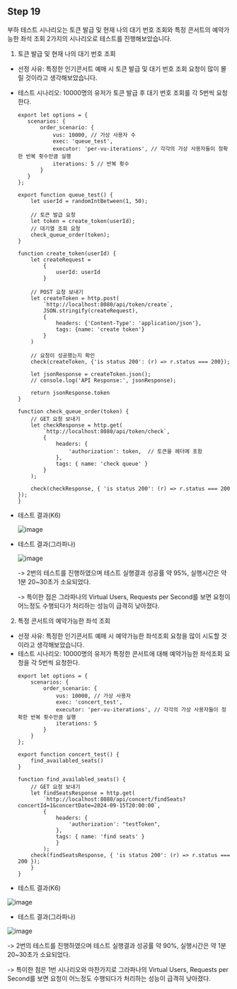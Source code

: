 ## Step 19
부하 테스트 시나리오는 토큰 발급 및 현재 나의 대기 번호 조회와 특정 콘서트의 예약가능한 좌석 조회 2가지의 시나리오로 테스트를 진행해보았습니다.

1. 토큰 발급 및 현재 나의 대기 번호 조회
 - 선정 사유: 특정한 인기콘서트 예매 시 토큰 발급 및 대기 번호 조회 요청이 많이 몰릴 것이라고 생각해보았습니다.
 - 테스트 시나리오: 10000명의 유저가 토큰 발급 후 대기 번호 조회를 각 5번씩 요청한다.
   ```
   export let options = {
      scenarios: {
          order_scenario: {
              vus: 10000, // 가상 사용자 수
              exec: 'queue_test',
              executor: 'per-vu-iterations', // 각각의 가상 사용자들이 정확한 반복 횟수만큼 실행
              iterations: 5 // 반복 횟수
          }
      }
   };

   export function queue_test() {    
       let userId = randomIntBetween(1, 50);
   
       // 토큰 발급 요청
       let token = create_token(userId);
       // 대기열 조회 요청
       check_queue_order(token);
   }
   
   function create_token(userId) {
       let createRequest =
           {
               userId: userId
           }
   
       // POST 요청 보내기
       let createToken = http.post(
           `http://localhost:8080/api/token/create`,
           JSON.stringify(createRequest),
           {   
               headers: {'Content-Type': 'application/json'},
               tags: {name: 'create token'}
           }
       )
   
       // 요청이 성공했는지 확인
       check(createToken, {'is status 200': (r) => r.status === 200});
   
       let jsonResponse = createToken.json();
       // console.log('API Response:', jsonResponse);
   
       return jsonResponse.token
   }
   
   function check_queue_order(token) {
       // GET 요청 보내기
       let checkResponse = http.get(
           `http://localhost:8080/api/token/check`,
           {
               headers: {
                   'authorization': token,  // 토큰을 헤더에 포함
               },
               tags: { name: 'check queue' }
           }
       );
   
       check(checkResponse, { 'is status 200': (r) => r.status === 200 });
   }
   ```
 - 테스트 결과(K6)
  
   ![image](https://github.com/user-attachments/assets/1846f52a-53ae-483a-b070-6d7732042321)

 - 테스트 결과(그라파나)
   
   ![image](https://github.com/user-attachments/assets/d822fdaf-b9a6-46a0-b67c-dca077233313)

   -> 2번의 테스트를 진행하였으며 테스트 실행결과 성공률 약 95%, 실행시간은 약 1분 20~30초가 소요되었다.
   
   -> 특이한 점은 그라파나의 Virtual Users, Requests per Second를 보면 요청이 어느정도 수행되다가 처리하는 성능이 급격히 낮아졌다.

 
 2. 특정 콘서트의 예약가능한 좌석 조회 
  - 선정 사유: 특정한 인기콘서트 예매 시 예약가능한 좌석조회 요청을 많이 시도할 것이라고 생각해보았습니다.
  - 테스트 시나리오: 10000명의 유저가 특정한 콘서트에 대해 예약가능한 좌석조회 요청을 각 5번씩 요청한다.
    ```
    export let options = {
        scenarios: {
            order_scenario: {
                vus: 10000, // 가상 사용자
                exec: 'concert_test',
                executor: 'per-vu-iterations', // 각각의 가상 사용자들이 정확한 반복 횟수만큼 실행
                iterations: 5
            }
        }
    };
    
    export function concert_test() {   
        find_availabled_seats()
    }
    
    function find_availabled_seats() {
        // GET 요청 보내기
        let findSeatsResponse = http.get(
            `http://localhost:8080/api/concert/findSeats?concertId=1&concertDate=2024-09-15T20:00:00`,
            {
                headers: {
                    'authorization': "testToken",
                },
                tags: { name: 'find seats' }
                }
            );
        check(findSeatsResponse, { 'is status 200': (r) => r.status === 200 });
        }
    }
    ```
  - 테스트 결과(K6)
   
   ![image](https://github.com/user-attachments/assets/6decdbb9-fbd4-4eb3-b0f2-4befc1fa5102)

  - 테스트 결과(그라파나)

   ![image](https://github.com/user-attachments/assets/fc83e7ef-ef1a-40f0-88ee-58d640056c0e)
  
   -> 2번의 테스트를 진행하였으며 테스트 실행결과 성공률 약 90%, 실행시간은 약 1분 20~30초가 소요되었다.
   
   -> 특이한 점은 1번 시나리오와 마찬가지로 그라파나의 Virtual Users, Requests per Second를 보면 요청이 어느정도 수행되다가 처리하는 성능이 급격히 낮아졌다.



   



